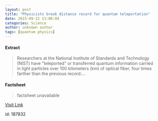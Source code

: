 ```yaml
---
layout: post
title: "Physicists break distance record for quantum teleportation"
date: 2015-09-22 13:00:04
categories: Science
author: unknown author
tags: [quantum physics]
---
```



#### Extract
>Researchers at the National Institute of Standards and Technology (NIST) have "teleported" or transferred quantum information carried in light particles over 100 kilometers (km) of optical fiber, four times farther than the previous record....

#### Factsheet
>factsheet unavailable

[Visit Link](http://phys.org/news/2015-09-physicists-distance-quantum-teleportation.html)

id:  187832
